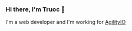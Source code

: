 ### Hi there, I'm Truoc 👋

I'm a web developer and I'm working for [AgilityIO](https://www.agilityio.com/)
